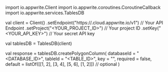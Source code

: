 import io.appwrite.Client
import io.appwrite.coroutines.CoroutineCallback
import io.appwrite.services.TablesDB

val client = Client()
    .setEndpoint("https://<REGION>.cloud.appwrite.io/v1") // Your API Endpoint
    .setProject("<YOUR_PROJECT_ID>") // Your project ID
    .setKey("<YOUR_API_KEY>") // Your secret API key

val tablesDB = TablesDB(client)

val response = tablesDB.createPolygonColumn(
    databaseId = "<DATABASE_ID>",
    tableId = "<TABLE_ID>",
    key = "",
    required = false,
    default = listOf([[1, 2], [3, 4], [5, 6], [1, 2]]) // optional
)
